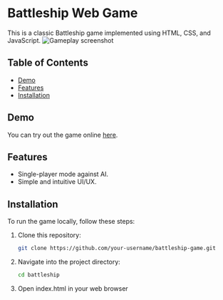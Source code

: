 # Battleship Web Game
This is a classic Battleship game implemented using HTML, CSS, and JavaScript.
![Gameplay screenshot](https://github.com/Syozik/battleship/assets/82968368/77b50c76-5f7d-45f8-8837-7c81c5d1e0f4)

## Table of Contents
- [Demo](#demo)
- [Features](#features)
- [Installation](#installation)

## Demo
You can try out the game online [here](https://syozik.github.io/battleship/).

## Features
- Single-player mode against AI.
- Simple and intuitive UI/UX.

## Installation
To run the game locally, follow these steps:

1. Clone this repository:
   ```bash
   git clone https://github.com/your-username/battleship-game.git
2. Navigate into the project directory:
   ```bash
   cd battleship
3. Open index.html in your web browser
